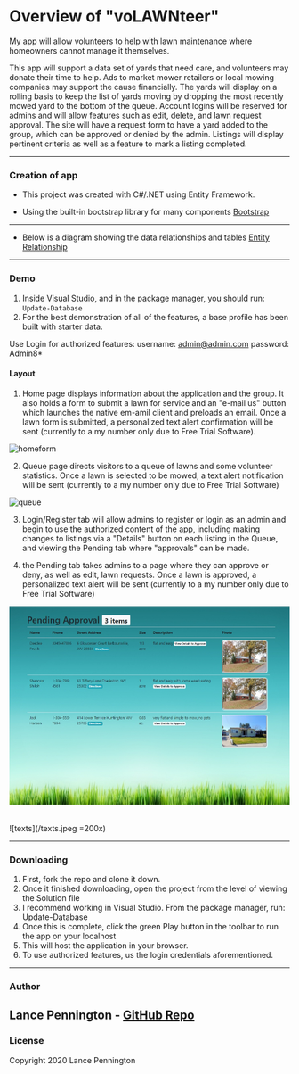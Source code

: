 # Overview of "voLAWNteer"
My app will allow volunteers to help with lawn maintenance where homeowners cannot manage it themselves.

This app will support a data set of yards that need care, and volunteers may donate their time to help. Ads to market mower retailers or local mowing companies may support the cause financially. The yards will display on a rolling basis to keep the list of yards moving by dropping the most recently mowed yard to the bottom of the queue. Account logins will be reserved for admins and will allow features such as edit, delete, and lawn request approval. The site will have a request form to have a yard added to the group, which can be approved or denied by the admin. Listings will display pertinent criteria as well as a feature to mark a listing completed.

---
### Creation of app
* This project was created with C#/.NET using Entity Framework.

* Using the built-in bootstrap library for many components
    [Bootstrap](https://getbootstrap.com/docs/4.4/getting-started/introduction/)
---
* Below is a diagram showing the data relationships and tables
    [Entity Relationship](https://drive.google.com/file/d/1PYrx-NUQ8_k09fQ-L3izKPFz0ZM-_e3F/view?usp=sharing)

---
### Demo
1. Inside Visual Studio, and in the package manager, you should run: `Update-Database`
2. For the best demonstration of all of the features, a base profile has been built with starter data.

Use Login for authorized features:
username: admin@admin.com
password: Admin8*

#### Layout
1. Home page displays information about the application and the group. It also holds a form to submit a lawn for service and an "e-mail us" button which launches the native em-amil client and preloads an email. Once a lawn form is submitted, a personalized text alert confirmation will be sent (currently to a my number only due to Free Trial Software).
&nbsp;

![homeform](/homeform.gif)
&nbsp;

2. Queue page directs visitors to a queue of lawns and some volunteer statistics. Once a lawn is selected to be mowed, a text alert notification will be sent (currently to a my number only due to Free Trial Software)
&nbsp;

![queue](/queue.gif)
&nbsp;

3. Login/Register tab will allow admins to register or login as an admin and begin to use the authorized content of the app, including making changes to listings via a "Details" button on each listing in the Queue, and viewing the Pending tab where "approvals" can be made.
&nbsp;

4. the Pending tab takes admins to a page where they can approve or deny, as well as edit, lawn requests. Once a lawn is approved, a personalized text alert will be sent (currently to a my number only due to Free Trial Software)
    
![pending](/pending.jpg)
&nbsp;

![texts](/texts.jpeg =200x)
&nbsp;
    
---
### Downloading
1. First, fork the repo and clone it down.
2. Once it finished downloading, open the project from the level of viewing the Solution file
3. I recommend working in Visual Studio. From the package manager, run: Update-Database
4. Once this is complete, click the green Play button in the toolbar to run the app on your localhost
5. This will host the application in your browser.
6. To use authorized features, us the login credentials aforementioned.
---
### Author
Lance Pennington - [GitHub Repo](https://github.com/LanceP51/volawnteer)
---
### License
Copyright 2020 Lance Pennington
